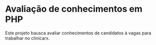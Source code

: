 # Avaliação de conhecimentos em PHP

Este projeto bausca avaliar conhecimentos de candidatos à vagas para trabalhar no clinicarx.
